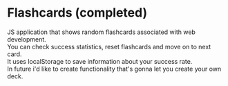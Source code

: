 # Flashcards (completed)
JS application that shows random flashcards associated with web development.  
You can check success statistics, reset flashcards and move on to next card.  
It uses localStorage to save information about your success rate.  
In future i'd like to create functionality that's gonna let you create your own deck.
